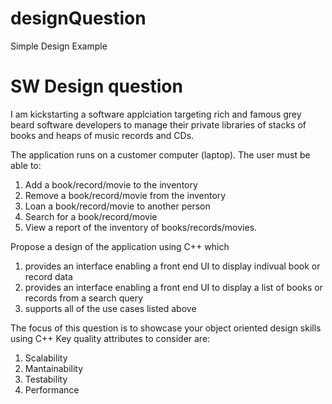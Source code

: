 # designQuestion
Simple Design Example
# SW Design question
I am kickstarting a software applciation targeting rich and famous grey beard software developers to manage their private libraries of stacks of books and heaps of music records and CDs. 

The application runs on a customer computer (laptop). 
The user must be able to:
1. Add a book/record/movie to the inventory
2. Remove a book/record/movie from the inventory
3. Loan a book/record/movie to another person
4. Search for a book/record/movie
5. View a report of the inventory of books/records/movies.
 
Propose a design of the application using C++ which
1. provides an interface enabling a front end UI to display indivual book or record data
2. provides an interface enabling a front end UI to display a list of books or records from a search query
3. supports all of the use cases listed above

The focus of this question is to showcase your object oriented design skills using C++
Key quality attributes to consider are:
1. Scalability
2. Mantainability
3. Testability
4. Performance


